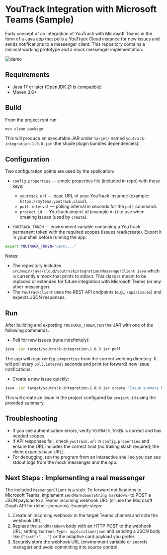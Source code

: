 # YouTrack Integration with Microsoft Teams (Sample)

Early concept of an Integration of YouTrack with Microsoft Teams in the form of a Java app that polls a YouTrack Cloud instance for new issues and sends notifications to a messenger client. This repository contains a minimal working prototype and a mock messenger implementation.

![demo](https://github.com/user-attachments/assets/e1cde3e9-6c78-4530-bf8a-da6ce5651bf9)


## Requirements

- Java 17 or later (OpenJDK 21 is compatible)
- Maven 3.6+

## Build

From the project root run:

```bash
mvn clean package
```

This will produce an executable JAR under `target/` named `youtrack-integration-1.0.0.jar` (the shade plugin bundles dependencies).

## Configuration

Two configuration points are used by the application:

- `config.properties` — simple properties file (included in repo) with these keys:
  - `youtrack.url` — base URL of your YouTrack instance (example: `https://myteam.youtrack.cloud`).
  - `poll.interval` — polling interval in seconds for the `poll` command.
  - `project.id` — YouTrack project id (example `0-1`) to use when creating issues (used by `create`).

- `YOUTRACK_TOKEN` — environment variable containing a YouTrack permanent token with the required scopes (issues read/create). Export it in your shell before running the app:

```bash
export YOUTRACK_TOKEN="perm:..."
```

Notes:

- The repository includes `src/main/java/cloud/youtrackintegration/MessengerClient.java` which is currently a mock that prints to stdout. This class is meant to be replaced or extended for future integration with Microsoft Teams (or any other messenger).
- The `YouTrackClient` uses the REST API endpoints (e.g., `/api/issues`) and expects JSON responses.

## Run

After building and exporting `YOUTRACK_TOKEN`, run the JAR with one of the following commands.

- Poll for new issues (runs indefinitely):

```bash
java -jar target/youtrack-integration-1.0.0.jar poll
```

The app will read `config.properties` from the current working directory. It will poll every `poll.interval` seconds and print (or forward) new issue notifications.

- Create a new issue quickly:

```bash
java -jar target/youtrack-integration-1.0.0.jar create "Issue summary here"
```

This will create an issue in the project configured by `project.id` using the provided summary.

## Troubleshooting

- If you see authentication errors, verify `YOUTRACK_TOKEN` is correct and has needed scopes.
- If API responses fail, check `youtrack.url` in `config.properties` and ensure the URL includes the correct host (no trailing slash required; the client expects base URL).
- For debugging, run the program from an interactive shell so you can see stdout logs from the mock messenger and the app.

## Next Steps : Implementing a real messenger

The included `MessengerClient` is a stub. To forward notifications to Microsoft Teams, implement `sendMarkdown(String markdown)` to POST a JSON payload to a Teams incoming webhook URL (or use the Microsoft Graph API for richer scenarios). Example steps:

1. Create an incoming webhook in the target Teams channel and note the webhook URL.
2. Replace the `sendMarkdown` body with an HTTP POST to the webhook URL, setting `Content-Type: application/json` and sending a JSON body like `{"text":"..."}` or the adaptive card payload you prefer.
3. Securely store the webhook URL (environment variable or secrets manager) and avoid committing it to source control.
